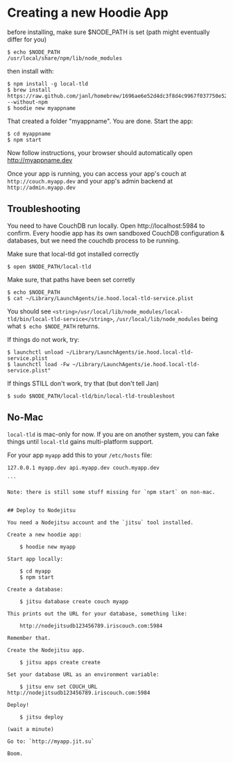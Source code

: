 Creating a new Hoodie App
============================

before installing, make sure $NODE_PATH is set (path might eventually differ for you)

    $ echo $NODE_PATH 
    /usr/local/share/npm/lib/node_modules

then install with:

    $ npm install -g local-tld
    $ brew install https://raw.github.com/janl/homebrew/1696ae6e52d4dc3f8d4c9967f037750e52de0d6d/Library/Formula/hoodie.rb --without-npm
    $ hoodie new myappname

That created a folder "myappname". You are done. Start the app:

    $ cd myappname
    $ npm start

Now follow instructions, your browser should automatically open http://myappname.dev

Once your app is running, you can access your app's couch at `http://couch.myapp.dev`
and your app's admin backend at `http://admin.myapp.dev`


## Troubleshooting

You need to have CouchDB run locally. Open http://localhost:5984 to confirm. 
Every hoodie app has its own sandboxed CouchDB configuration & databases, but we need the couchdb process to be running.

Make sure that local-tld got installed correctly

    $ open $NODE_PATH/local-tld

Make sure, that paths have been set corretly

    $ echo $NODE_PATH
    $ cat ~/Library/LaunchAgents/ie.hood.local-tld-service.plist

You should see `<string>/usr/local/lib/node_modules/local-tld/bin/local-tld-service</string>`,
`/usr/local/lib/node_modules` being what `$ echo $NODE_PATH` returns.

If things do not work, try:

    $ launchctl unload ~/Library/LaunchAgents/ie.hood.local-tld-service.plist
    $ launchctl load -Fw ~/Library/LaunchAgents/ie.hood.local-tld-service.plist"

If things STILL don't work, try that (but don't tell Jan)

    $ sudo $NODE_PATH/local-tld/bin/local-tld-troubleshoot


## No-Mac

`local-tld` is mac-only for now. If you are on another system, you can fake things until `local-tld` gains multi-platform support.

For your app `myapp` add this to your `/etc/hosts` file:

````
127.0.0.1 myapp.dev api.myapp.dev couch.myapp.dev

```

Note: there is still some stuff missing for `npm start` on non-mac.


## Deploy to Nodejitsu

You need a Nodejitsu account and the `jitsu` tool installed.

Create a new hoodie app:

    $ hoodie new myapp

Start app locally:

    $ cd myapp
    $ npm start

Create a database:

    $ jitsu database create couch myapp

This prints out the URL for your database, something like:

    http://nodejitsudb123456789.iriscouch.com:5984

Remember that.

Create the Nodejitsu app.

    $ jitsu apps create create

Set your database URL as an environment variable:

    $ jitsu env set COUCH_URL http://nodejitsudb123456789.iriscouch.com:5984

Deploy!

    $ jitsu deploy

(wait a minute)

Go to: `http://myapp.jit.su`

Boom.
